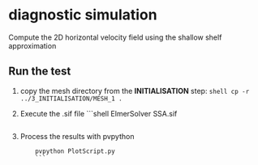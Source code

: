 # diagnostic simulation

Compute the 2D horizontal velocity field using the shallow shelf approximation

## Run the test

1. copy the mesh directory from the **INITIALISATION** step:
        ```shell
        cp -r ../3_INITIALISATION/MESH_1 .
        ```

2. Execute the .sif file
        ```shell
        ElmerSolver SSA.sif
	```

3. Process the results with pvpython
	```shell
        pvpython PlotScript.py
        ```
